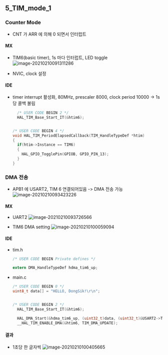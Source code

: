 ## 5_TIM_mode_1

### Counter Mode

- CNT 가 ARR 에 의해 0 되면서 인터럽트



#### MX

- TIM6(basic timer), 1s 마다 인터럽트, LED toggle
  ![image-20210210091311286](C:\Users\JJW_N-771\Desktop\stmpjt\5_TIM_mode_1\README.assets\image-20210210091311286.png)

- NVIC, clock 설정



#### IDE

- timer interrupt 활성화, 80MHz, prescaler 8000, clock period 10000 -> 1s 당 콜백 불림


  ```c
    /* USER CODE BEGIN 2 */
    HAL_TIM_Base_Start_IT(&htim6);
  
  
  /* USER CODE BEGIN 4 */
  void HAL_TIM_PeriodElapsedCallback(TIM_HandleTypeDef *htim)
  {
    if(htim->Instance == TIM6)
    {
      HAL_GPIO_TogglePin(GPIOB, GPIO_PIN_13);
    }
  }
  ```



### DMA 전송

- APB1 에 USART2, TIM 6 연결되어있음 -> DMA 전송 가능
  ![image-20210210093423226](C:\Users\JJW_N-771\Desktop\stmpjt\5_TIM_mode_1\README.assets\image-20210210093423226.png)

#### MX

- UART2
  ![image-20210210093726566](C:\Users\JJW_N-771\Desktop\stmpjt\5_TIM_mode_1\README.assets\image-20210210093726566.png)

- TIM6 DMA setting
  ![image-20210210100059094](C:\Users\JJW_N-771\Desktop\stmpjt\5_TIM_mode_1\README.assets\image-20210210100059094.png)

#### IDE

- tim.h

  ```c
  /* USER CODE BEGIN Private defines */
  
  extern DMA_HandleTypeDef hdma_tim6_up;
  ```

  

- main.c

  ```c
  /* USER CODE BEGIN 0 */
  uint8_t data[] = "HELLO, DongSik!\r\n";
  
  
  /* USER CODE BEGIN 2 */
    HAL_TIM_Base_Start_IT(&htim6);
  
    HAL_DMA_Start(&hdma_tim6_up, (uint32_t)data, (uint32_t)&USART2->TDR, sizeof(data)-1);
    __HAL_TIM_ENABLE_DMA(&htim6, TIM_DMA_UPDATE);
  ```

  

#### 결과

- 1초당 한 글자씩
  ![image-20210210100405665](C:\Users\JJW_N-771\Desktop\stmpjt\5_TIM_mode_1\README.assets\image-20210210100405665.png)





